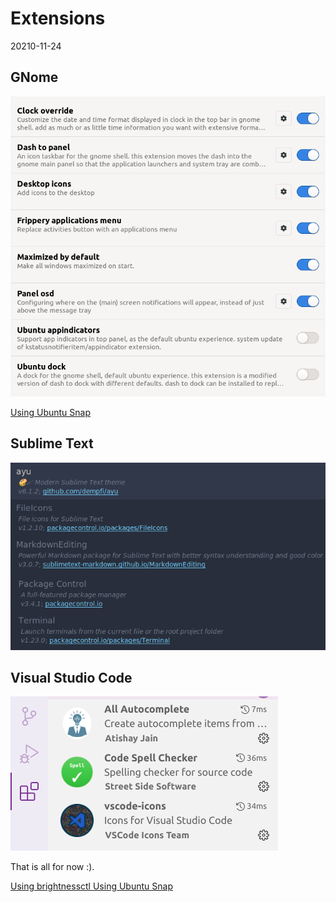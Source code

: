 # Extensions

20210-11-24

<!--- tags: linux -->

## GNome

![](blog/images/extensions/gnome.png)

<ins class='nfooter'><a rel='next' id='fnext' href='#blog/2020/2020-05-03-Using-Ubuntu-Snap.md'>Using Ubuntu Snap</a></ins>

## Sublime Text

![](blog/images/extensions/sublime.png)

## Visual Studio Code

![](blog/images/extensions/vscode.png)

That is all for now :).

<ins class='nfooter'><a rel='prev' id='fprev' href='#blog/2021/2021-11-26-Using-brightnessctl.md'>Using brightnessctl</a> <a rel='next' id='fnext' href='#blog/2020/2020-05-03-Using-Ubuntu-Snap.md'>Using Ubuntu Snap</a></ins>